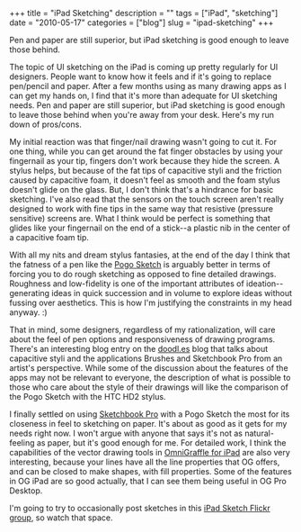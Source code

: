 +++
title = "iPad Sketching"
description = ""
tags = ["iPad", "sketching"]
date = "2010-05-17"
categories = ["blog"]
slug = "ipad-sketching"
+++



<p><p class="dek">Pen and paper are still superior, but iPad sketching is good enough to leave those behind.</p></p>

<p>The topic of UI sketching on the iPad is coming up pretty regularly for UI designers. People want to know how it feels and if it's going to replace pen/pencil and paper. After a few months using as many drawing apps as I can get my hands on, I find that it's more than adequate for UI sketching needs. Pen and paper are still superior, but iPad sketching is good enough to leave those behind when you're away from your desk. Here's my run down of pros/cons.</p>

<p>My initial reaction was that finger/nail drawing wasn't going to cut it. For one thing, while you can get around the fat finger obstacles by using your fingernail as your tip, fingers don't work because they hide the screen. A stylus helps, but because of the fat tips of capacitive styli and the friction caused by capacitive foam, it doesn't feel as smooth and the foam stylus doesn't glide on the glass. But, I don't think that's a hindrance for basic sketching. I've also read that the sensors on the touch screen aren't really designed to work with fine tips in the same way that resistive (pressure sensitive) screens are. What I think would be perfect is something that glides like your fingernail on the end of a stick--a plastic nib in the center of a capacitive foam tip.</p>

<p>With all my nits and dream stylus fantasies, at the end of the day I think that the fatness of a pen like the <a href="http://tenonedesign.com/sketch.php">Pogo Sketch</a> is arguably better in terms of forcing you to do rough sketching as opposed to fine detailed drawings. Roughness and low-fidelity is one of the important attributes of ideation--generating ideas in quick succession and in volume to explore ideas without fussing over aesthetics. This is how I'm justifying the constraints in my head anyway. :)</p>

<p>That in mind, some designers, regardless of my rationalization, will care about the feel of pen options and responsiveness of drawing programs. There's an interesting blog entry on the <a href="http://doodl.es/blog/?p=139">doodl.es</a> blog that talks about capacitive styli and the applications Brushes and Sketchbook Pro from an artist's perspective. While some of the discussion about the features of the apps may not be relevant to everyone, the description of what is possible to those who care about the style of their drawings will like the comparison of the Pogo Sketch with the HTC HD2 stylus.</p>

<p>I finally settled on using <a href="http://itunes.apple.com/us/app/sketchbook-pro/id364253478?mt=8">Sketchbook Pro</a> with a Pogo Sketch the most for its closeness in feel to sketching on paper. It's about as good as it gets for my needs right now. I won't argue with anyone that says it's not as natural-feeling as paper, but it's good enough for me. For detailed work, I think the capabilities of the vector drawing tools in <a href="http://www.omnigroup.com/products/omnigraffle-ipad/">OmniGraffle for iPad</a> are also very interesting, because your lines have all the line properties that OG offers, and can be closed to make shapes, with fill properties. Some of the features in OG iPad are so good actually, that I can see them being useful in OG Pro Desktop.</p>

<p>I'm going to try to occasionally post sketches in this <a href="http://www.flickr.com/groups/ipadsketch/">iPad Sketch Flickr group</a>, so watch that space.</p>

    
  
